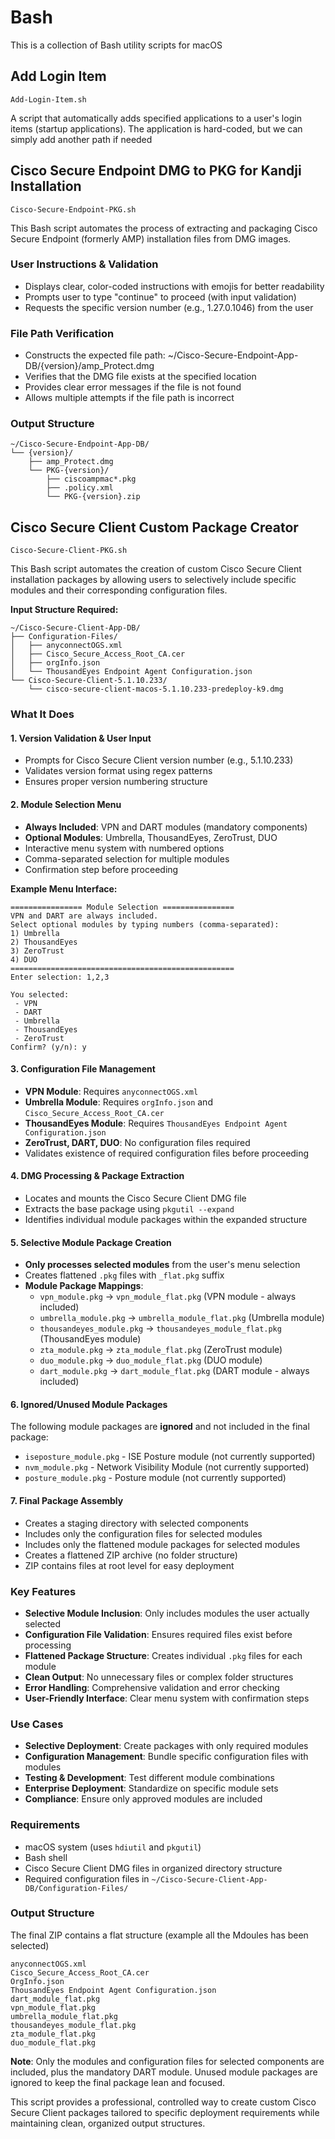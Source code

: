 # Bash
This is a collection of Bash utility scripts for macOS

## Add Login Item 

```
Add-Login-Item.sh
```

A script that automatically adds specified applications to a user's login items (startup applications).
The application is hard-coded, but we can simply add another path if needed

## Cisco Secure Endpoint DMG to PKG for Kandji Installation

```
Cisco-Secure-Endpoint-PKG.sh
```

This Bash script automates the process of extracting and packaging Cisco Secure Endpoint (formerly AMP) installation files from DMG images. 

### User Instructions & Validation
- Displays clear, color-coded instructions with emojis for better readability
- Prompts user to type "continue" to proceed (with input validation)
- Requests the specific version number (e.g., 1.27.0.1046) from the user

### File Path Verification
- Constructs the expected file path: ~/Cisco-Secure-Endpoint-App-DB/{version}/amp_Protect.dmg
- Verifies that the DMG file exists at the specified location
- Provides clear error messages if the file is not found
- Allows multiple attempts if the file path is incorrect
### Output Structure
```
~/Cisco-Secure-Endpoint-App-DB/
└── {version}/
    ├── amp_Protect.dmg
    └── PKG-{version}/
        ├── ciscoampmac*.pkg
        ├── .policy.xml
        └── PKG-{version}.zip
```

## Cisco Secure Client Custom Package Creator

```
Cisco-Secure-Client-PKG.sh
```

This Bash script automates the creation of custom Cisco Secure Client installation packages by allowing users to selectively include specific modules and their corresponding configuration files. 

**Input Structure Required:**
```
~/Cisco-Secure-Client-App-DB/
├── Configuration-Files/
│   ├── anyconnectOGS.xml
│   ├── Cisco_Secure_Access_Root_CA.cer
│   ├── orgInfo.json
│   └── ThousandEyes Endpoint Agent Configuration.json
└── Cisco-Secure-Client-5.1.10.233/
    └── cisco-secure-client-macos-5.1.10.233-predeploy-k9.dmg
```

### What It Does

#### 1. **Version Validation & User Input**
- Prompts for Cisco Secure Client version number (e.g., 5.1.10.233)
- Validates version format using regex patterns
- Ensures proper version numbering structure

#### 2. **Module Selection Menu**
- **Always Included**: VPN and DART modules (mandatory components)
- **Optional Modules**: Umbrella, ThousandEyes, ZeroTrust, DUO
- Interactive menu system with numbered options
- Comma-separated selection for multiple modules
- Confirmation step before proceeding

**Example Menu Interface:**
```
================ Module Selection ================
VPN and DART are always included.
Select optional modules by typing numbers (comma-separated):
1) Umbrella
2) ThousandEyes
3) ZeroTrust
4) DUO
==================================================
Enter selection: 1,2,3

You selected:
 - VPN
 - DART
 - Umbrella
 - ThousandEyes
 - ZeroTrust
Confirm? (y/n): y
```

#### 3. **Configuration File Management**
- **VPN Module**: Requires `anyconnectOGS.xml`
- **Umbrella Module**: Requires `orgInfo.json` and `Cisco_Secure_Access_Root_CA.cer`
- **ThousandEyes Module**: Requires `ThousandEyes Endpoint Agent Configuration.json`
- **ZeroTrust, DART, DUO**: No configuration files required
- Validates existence of required configuration files before proceeding

#### 4. **DMG Processing & Package Extraction**
- Locates and mounts the Cisco Secure Client DMG file
- Extracts the base package using `pkgutil --expand`
- Identifies individual module packages within the expanded structure

#### 5. **Selective Module Package Creation**
- **Only processes selected modules** from the user's menu selection
- Creates flattened `.pkg` files with `_flat.pkg` suffix
- **Module Package Mappings**:
  - `vpn_module.pkg` → `vpn_module_flat.pkg` (VPN module - always included)
  - `umbrella_module.pkg` → `umbrella_module_flat.pkg` (Umbrella module)
  - `thousandeyes_module.pkg` → `thousandeyes_module_flat.pkg` (ThousandEyes module)
  - `zta_module.pkg` → `zta_module_flat.pkg` (ZeroTrust module)
  - `duo_module.pkg` → `duo_module_flat.pkg` (DUO module)
  - `dart_module.pkg` → `dart_module_flat.pkg` (DART module - always included)

#### 6. **Ignored/Unused Module Packages**
The following module packages are **ignored** and not included in the final package:
- `iseposture_module.pkg` - ISE Posture module (not currently supported)
- `nvm_module.pkg` - Network Visibility Module (not currently supported)
- `posture_module.pkg` - Posture module (not currently supported)

#### 7. **Final Package Assembly**
- Creates a staging directory with selected components
- Includes only the configuration files for selected modules
- Includes only the flattened module packages for selected modules
- Creates a flattened ZIP archive (no folder structure)
- ZIP contains files at root level for easy deployment

### Key Features

- **Selective Module Inclusion**: Only includes modules the user actually selected
- **Configuration File Validation**: Ensures required files exist before processing
- **Flattened Package Structure**: Creates individual `.pkg` files for each module
- **Clean Output**: No unnecessary files or complex folder structures
- **Error Handling**: Comprehensive validation and error checking
- **User-Friendly Interface**: Clear menu system with confirmation steps

### Use Cases

- **Selective Deployment**: Create packages with only required modules
- **Configuration Management**: Bundle specific configuration files with modules
- **Testing & Development**: Test different module combinations
- **Enterprise Deployment**: Standardize on specific module sets
- **Compliance**: Ensure only approved modules are included

### Requirements

- macOS system (uses `hdiutil` and `pkgutil`)
- Bash shell
- Cisco Secure Client DMG files in organized directory structure
- Required configuration files in `~/Cisco-Secure-Client-App-DB/Configuration-Files/`

### Output Structure
The final ZIP contains a flat structure (example all the Mdoules has been selected)
```
anyconnectOGS.xml
Cisco_Secure_Access_Root_CA.cer
OrgInfo.json
ThousandEyes Endpoint Agent Configuration.json
dart_module_flat.pkg
vpn_module_flat.pkg
umbrella_module_flat.pkg
thousandeyes_module_flat.pkg
zta_module_flat.pkg
duo_module_flat.pkg
```

**Note**: Only the modules and configuration files for selected components are included, plus the mandatory DART module. Unused module packages are ignored to keep the final package lean and focused.

This script provides a professional, controlled way to create custom Cisco Secure Client packages tailored to specific deployment requirements while maintaining clean, organized output structures.



